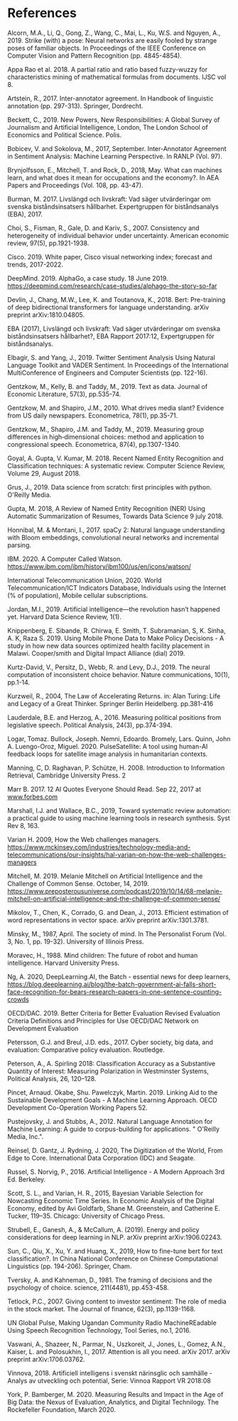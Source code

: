 
# References

Alcorn, M.A., Li, Q., Gong, Z., Wang, C., Mai, L., Ku, W.S. and Nguyen, A., 2019. Strike (with) a pose: Neural networks are easily fooled by strange poses of familiar objects. In Proceedings of the IEEE Conference on Computer Vision and Pattern Recognition (pp. 4845-4854).

Appa Rao et al. 2018. A partial ratio and ratio based fuzzy-wuzzy for characteristics mining of mathematical formulas from documents. IJSC vol 8. 

Artstein, R., 2017. Inter-annotator agreement. In Handbook of linguistic annotation (pp. 297-313). Springer, Dordrecht.

Beckett, C., 2019. New Powers, New Responsibilities: A Global Survey of Journalism and Artificial Intelligence, London, The London School of Economics and Political Science. Polis.

Bobicev, V. and Sokolova, M., 2017, September. Inter-Annotator Agreement in Sentiment Analysis: Machine Learning Perspective. In RANLP (Vol. 97).

Brynjolfsson, E., Mitchell, T. and Rock, D., 2018, May. What can machines learn, and what does it mean for occupations and the economy?. In AEA Papers and Proceedings (Vol. 108, pp. 43-47).

Burman, M. 2017. Livslängd och livskraft: Vad säger utvärderingar om svenska biståndsinsatsers hållbarhet. Expertgruppen för biståndsanalys (EBA), 2017.

Choi, S., Fisman, R., Gale, D. and Kariv, S., 2007. Consistency and heterogeneity of individual behavior under uncertainty. American economic review, 97(5), pp.1921-1938.

Cisco. 2019. White paper, Cisco visual networking index; forecast and trends, 2017-2022.

DeepMind. 2019. AlphaGo, a case study. 18 June 2019. https://deepmind.com/research/case-studies/alphago-the-story-so-far 

Devlin, J., Chang, M.W., Lee, K. and Toutanova, K., 2018. Bert: Pre-training of deep bidirectional transformers for language understanding. arXiv preprint arXiv:1810.04805.

EBA (2017), Livslängd och livskraft: Vad säger utvärderingar om svenska biståndsinsatsers hållbarhet?, EBA Rapport 2017:12, Expertgruppen för biståndsanalys.

Elbagir, S. and Yang, J., 2019. Twitter Sentiment Analysis Using Natural Language Toolkit and VADER Sentiment. In Proceedings of the International MultiConference of Engineers and Computer Scientists (pp. 122-16).

Gentzkow, M., Kelly, B. and Taddy, M., 2019. Text as data. Journal of Economic Literature, 57(3), pp.535-74. 

Gentzkow, M. and Shapiro, J.M., 2010. What drives media slant? Evidence from US daily newspapers. Econometrica, 78(1), pp.35-71. 

Gentzkow, M., Shapiro, J.M. and Taddy, M., 2019. Measuring group differences in high‐dimensional choices: method and application to congressional speech. Econometrica, 87(4), pp.1307-1340.

Goyal, A. Gupta, V. Kumar, M. 2018. Recent Named Entity Recognition and Classification techniques: A systematic review. Computer Science Review, Volume 29, August 2018.

Grus, J., 2019. Data science from scratch: first principles with python. O'Reilly Media.

Gupta, M. 2018, A Review of Named Entity Recognition (NER) Using Automatic Summarization of Resumes, Towards Data Science 9 july 2018. 

Honnibal, M. & Montani, I., 2017. spaCy 2: Natural language understanding with Bloom embeddings, convolutional neural networks and incremental parsing.

IBM. 2020. A Computer Called Watson. https://www.ibm.com/ibm/history/ibm100/us/en/icons/watson/

International Telecommunication Union, 2020. World Telecommunication/ICT Indicators Database, Individuals using the Internet (% of population), Mobile cellular subscriptions.

Jordan, M.I., 2019. Artificial intelligence—the revolution hasn’t happened yet. Harvard Data Science Review, 1(1).

Knippenberg, E. Sibande, R. Chirwa, E. Smith, T. Subramanian, S, K. Sinha, A. K, Raza S. 2019. Using Mobile Phone Data to Make Policy Decisions - A study in how new data sources optimized health facility placement in Malawi. Cooper/smith and Digital Impact Alliance (dial) 2019. 

Kurtz-David, V., Persitz, D., Webb, R. and Levy, D.J., 2019. The neural computation of inconsistent choice behavior. Nature communications, 10(1), pp.1-14.

Kurzweil, R., 2004, The Law of Accelerating Returns. in: Alan Turing: Life and Legacy of a Great Thinker. Springer Berlin Heidelberg. pp.381-416

Lauderdale, B.E. and Herzog, A., 2016. Measuring political positions from legislative speech. Political Analysis, 24(3), pp.374-394.

Logar, Tomaz. Bullock, Joseph. Nemni, Edoardo. Bromely, Lars. Quinn, John A. Luengo-Oroz, Miguel. 2020. PulseSatellite: A tool using human-AI feedback loops for satellite image analysis in humanitarian contexts. 

Manning, C, D. Raghavan, P. Schütze, H. 2008. Introduction to Information Retrieval, Cambridge University Press. 2

Marr B. 2017. 12 AI Quotes Everyone Should Read. Sep 22, 2017 at www.forbes.com

Marshall, I.J. and Wallace, B.C., 2019, Toward systematic review automation: a practical guide to using machine learning tools in research synthesis. Syst Rev 8, 163.

Varian H. 2009, How the Web challenges managers. https://www.mckinsey.com/industries/technology-media-and-telecommunications/our-insights/hal-varian-on-how-the-web-challenges-managers

Mitchell, M. 2019. Melanie Mitchell on Artificial Intelligence and the Challenge of Common Sense. October, 14, 2019. https://www.preposterousuniverse.com/podcast/2019/10/14/68-melanie-mitchell-on-artificial-intelligence-and-the-challenge-of-common-sense/

Mikolov, T., Chen, K., Corrado, G. and Dean, J., 2013. Efficient estimation of word representations in vector space. arXiv preprint arXiv:1301.3781.

Minsky, M., 1987, April. The society of mind. In The Personalist Forum (Vol. 3, No. 1, pp. 19-32). University of Illinois Press.

Moravec, H., 1988. Mind children: The future of robot and human intelligence. Harvard University Press.

Ng, A. 2020, DeepLearning.AI, the Batch - essential news for deep learners, https://blog.deeplearning.ai/blog/the-batch-government-ai-falls-short-face-recognition-for-bears-research-papers-in-one-sentence-counting-crowds

OECD/DAC. 2019. Better Criteria for Better Evaluation Revised Evaluation Criteria Definitions and Principles for Use OECD/DAC Network on Development Evaluation

Petersson, G.J. and Breul, J.D. eds., 2017. Cyber society, big data, and evaluation: Comparative policy evaluation. Routledge.

Peterson, A., A. Spirling 2018: Classification Accuracy as a Substantive Quantity of Interest: Measuring Polarization in Westminster Systems, Political Analysis, 26, 120–128.

Pincet, Arnaud. Okabe, Shu. Pawelczyk, Martin. 2019. Linking Aid to the Sustainable Development Goals - A Machine Learning Approach. OECD Development Co-Operation Working Papers 52.

Pustejovsky, J. and Stubbs, A., 2012. Natural Language Annotation for Machine Learning: A guide to corpus-building for applications. " O'Reilly Media, Inc.".

Reinsel, D. Gantz, J. Rydning, J. 2020, The Digitization of the World, From Edge to Core. International Data Corporation (IDC) and Seagate.

Russel, S. Norvig, P., 2016. Artificial Intelligence - A Modern Approach 3rd Ed. Berkeley.

Scott, S. L., and Varian, H. R., 2015, Bayesian Variable Selection for Nowcasting Economic Time Series. In Economic Analysis of the Digital Economy, edited by Avi Goldfarb, Shane M. Greenstein, and Catherine E. Tucker, 119–35. Chicago: University of Chicago Press.

Strubell, E., Ganesh, A., & McCallum, A. (2019). Energy and policy considerations for deep learning in NLP. arXiv preprint arXiv:1906.02243.

Sun, C., Qiu, X., Xu, Y. and Huang, X., 2019, How to fine-tune bert for text classification?. In China National Conference on Chinese Computational Linguistics (pp. 194-206). Springer, Cham.

Tversky, A. and Kahneman, D., 1981. The framing of decisions and the psychology of choice. science, 211(4481), pp.453-458.

Tetlock, P.C., 2007. Giving content to investor sentiment: The role of media in the stock market. The Journal of finance, 62(3), pp.1139-1168.

UN Global Pulse, Making Ugandan Community Radio MachineREadable Using Speech Recognition Technology, Tool Series, no.1, 2016. 

Vaswani, A., Shazeer, N., Parmar, N., Uszkoreit, J., Jones, L., Gomez, A.N., Kaiser, L. and Polosukhin, I., 2017. Attention is all you need. arXiv 2017. arXiv preprint arXiv:1706.03762.

Vinnova, 2018. Artificiell intelligens i svenskt närinsglic och samhälle - Analys av utveckling och potential, Serie: Vinnoa Rapport VR 2018:08

York, P. Bamberger, M. 2020. Measuring Results and Impact in the Age of Big Data: the Nexus of Evaluation, Analytics, and Digital Technilogy. The Rockefeller Foundation, March 2020. 
